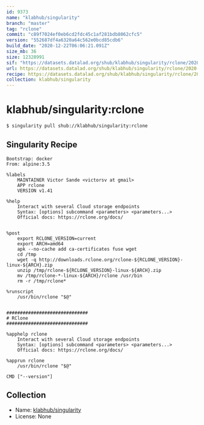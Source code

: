 ```yaml
---
id: 9373
name: "klabhub/singularity"
branch: "master"
tag: "rclone"
commit: "c89f7024ef0eb6cd2fdc45c1af281bdb8062cfc5"
version: "552687df4a6320a64c562e0bcd85cdb6"
build_date: "2020-12-22T06:06:21.091Z"
size_mb: 36
size: 12328991
sif: "https://datasets.datalad.org/shub/klabhub/singularity/rclone/2020-12-22-c89f7024-552687df/552687df4a6320a64c562e0bcd85cdb6.simg"
url: https://datasets.datalad.org/shub/klabhub/singularity/rclone/2020-12-22-c89f7024-552687df/
recipe: https://datasets.datalad.org/shub/klabhub/singularity/rclone/2020-12-22-c89f7024-552687df/Singularity
collection: klabhub/singularity
---
```


# klabhub/singularity:rclone

```bash
$ singularity pull shub://klabhub/singularity:rclone
```

## Singularity Recipe

```singularity
Bootstrap: docker
From: alpine:3.5

%labels
    MAINTAINER Victor Sande <victorsv at gmail>
    APP rclone
    VERSION v1.41

%help
    Interact with several Cloud storage endpoints
    Syntax: [options] subcommand <parameters> <parameters...>
    Official docs: https://rclone.org/docs/


%post
    export RCLONE_VERSION=current
    export ARCH=amd64
    apk --no-cache add ca-certificates fuse wget 
    cd /tmp 
    wget -q http://downloads.rclone.org/rclone-${RCLONE_VERSION}-linux-${ARCH}.zip 
    unzip /tmp/rclone-${RCLONE_VERSION}-linux-${ARCH}.zip 
    mv /tmp/rclone-*-linux-${ARCH}/rclone /usr/bin 
    rm -r /tmp/rclone* 

%runscript
    /usr/bin/rclone "$@"


##############################
# RClone
##############################

%apphelp rclone
    Interact with several Cloud storage endpoints
    Syntax: [options] subcommand <parameters> <parameters...>
    Official docs: https://rclone.org/docs/

%apprun rclone
    /usr/bin/rclone "$@"

CMD ["--version"]
```

## Collection

 - Name: [klabhub/singularity](https://github.com/klabhub/singularity)
 - License: None

